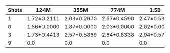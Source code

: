 |   Shots | 124M        | 355M        | 774M        | 1.5B        | 1.3B        | 2.7B        | 6B          |
|---------|-------------|-------------|-------------|-------------|-------------|-------------|-------------|
|       1 | 1.72±0.2111 | 2.03±0.2670 | 2.57±0.4590 | 2.47±0.5332 | 2.36±0.4517 | 2.65±0.5125 | 4.09±0.8352 |
|       0 | 1.56±0.0000 | 1.87±0.0000 | 2.03±0.0000 | 2.02±0.0000 | 1.97±0.0000 | 1.70±0.0000 | 3.08±0.0150 |
|       3 | 1.73±0.4413 | 2.57±0.5869 | 2.84±0.8338 | 2.94±0.5755 | 0.0         | 0.0         | 0.0         |
|       9 | 0.0         | 0.0         | 0.0         | 0.0         | 3.44±0.6936 | 4.12±0.7838 | 5.00±1.0097 |